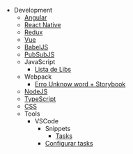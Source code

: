 <!-- docs/_sidebar.md -->

- Development
  - [Angular](docs/development/angular/general)
  - [React Native](docs/development/react-native/general.md)
  - [Redux](docs/development/redux/README.md)
  - [Vue](./subjects/vuejs/all.md)
  - [BabelJS](docs/development/babel/readme.md)
  - [PubSubJS](docs/development/javascript/pubsub-js.md)
  - JavaScript
    - [Lista de Libs](/docs/development/javascript/utils-libs.md)
  - Webpack
    - [Erro Unknow word + Storybook](docs/development/webpack/css-unknow-word.md)
  - [NodeJS](docs/development/node/readme)
  - [TypeScript](docs/development/typescript/_sidebar.md)
  - [CSS](docs/development/css/readme.md)
  - Tools
    - VSCode
      - Snippets
        - [Tasks](./subjects/tools/vscode/snippets/task.md)
      - [Configurar tasks](./subjects/tools/vscode/configure-tasks.md)
